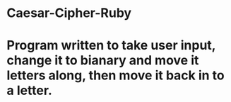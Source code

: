 # Caesar-Cipher-Ruby
# Program written to take user input, change it to bianary and move it letters along, then move it back in to a letter. 
